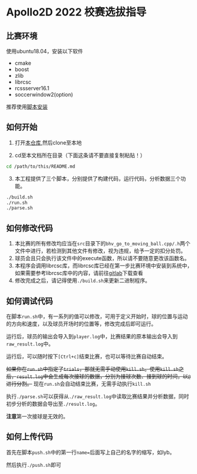 # Apollo2D 2022 校赛选拔指导

## 比赛环境
使用ubuntu18.04，安装以下软件
- cmake
- boost
- zlib
- librcsc
- rcssserver16.1
- soccerwindow2(option)

推荐使用[脚本安装](https://gitee.com/apollo-2d/Apollo_env_install)

## 如何开始
1. 打开[本仓库](https://gitlab.com/Apollo-2d/apollo2d-2022/njupt-2022-apollo-2-d),然后clone至本地

2. cd至本文档所在目录（下面这条请不要直接复制粘贴！）
```bash
cd /path/to/this/README.md
```

3. 本工程提供了三个脚本，分别提供了构建代码，运行代码，分析数据三个功能。
```bash
./build.sh
./run.sh
./parse.sh
```

## 如何修改代码

1. 本比赛的所有修改均应当在`src`目录下的`bhv_go_to_moving_ball.cpp/.h`两个文件中进行，若检测到其他文件有修改，视为违规，给予一定的扣分处罚。
2. 球员会且只会执行该文件中的execute函数，所以请不要随意更改该函数名。
3. 本程序会调用librcsc库，而librcsc库已经在第一步比赛环境中安装到系统中，如果需要参考librcsc库中的内容，请前往[gitlab](https://gitlab.com/Apollo-2d/apollo-material/librcsc-2022)下载查看
4. 修改完成之后，请记得使用`./build.sh`来更新二进制程序。

## 如何调试代码
在脚本`run.sh`中，有一系列的值可以修改，可用于定义开始时，球的位置与运动的方向和速度，以及球员开场时的位置等，修改完成后即可运行。

运行后，球员的输出会导入到`player.log`中，比赛结果的原本输出会导入到`raw_result.log`中。

运行后，可以随时按下`[Ctrl+c]`结束比赛，也可以等待比赛自动结束。

~~如果你在`run.sh`中指定了`trials`，那就无需手动使用`kill.sh`。使用`kill.sh`之后，`result.log`中会生成每次接球的数据，分别为接球次数、接到球的时间，以`@`进行分割。~~ 现在`run.sh`会自动结束比赛，无需手动执行`kill.sh`

执行`./parse.sh`可以获得从`./raw_result.log`中读取比赛结果并分析数据，同时初步分析的数据会导出至`./result.log`。

**注意**第一次接球是无效的。

## 如何上传代码
首先在脚本`push.sh`中的第一行`name=`后面写上自己的名字的缩写，如lyb。

然后执行`./push.sh`即可
